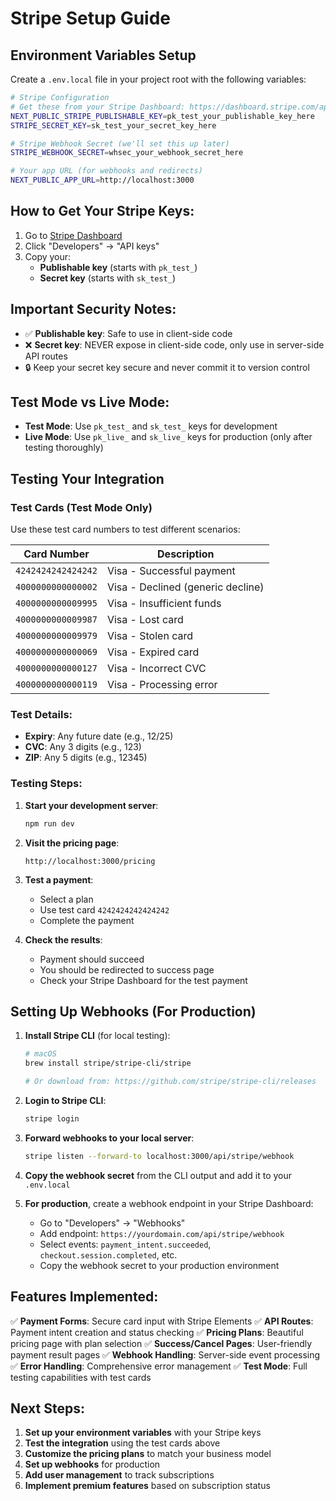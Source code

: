 # Stripe Setup Guide

## Environment Variables Setup

Create a `.env.local` file in your project root with the following variables:

```bash
# Stripe Configuration
# Get these from your Stripe Dashboard: https://dashboard.stripe.com/apikeys
NEXT_PUBLIC_STRIPE_PUBLISHABLE_KEY=pk_test_your_publishable_key_here
STRIPE_SECRET_KEY=sk_test_your_secret_key_here

# Stripe Webhook Secret (we'll set this up later)
STRIPE_WEBHOOK_SECRET=whsec_your_webhook_secret_here

# Your app URL (for webhooks and redirects)
NEXT_PUBLIC_APP_URL=http://localhost:3000
```

## How to Get Your Stripe Keys:

1. Go to [Stripe Dashboard](https://dashboard.stripe.com)
2. Click "Developers" → "API keys"
3. Copy your:
   - **Publishable key** (starts with `pk_test_`)
   - **Secret key** (starts with `sk_test_`)

## Important Security Notes:

- ✅ **Publishable key**: Safe to use in client-side code
- ❌ **Secret key**: NEVER expose in client-side code, only use in server-side API routes
- 🔒 Keep your secret key secure and never commit it to version control

## Test Mode vs Live Mode:

- **Test Mode**: Use `pk_test_` and `sk_test_` keys for development
- **Live Mode**: Use `pk_live_` and `sk_live_` keys for production (only after testing thoroughly)

## Testing Your Integration

### Test Cards (Test Mode Only)

Use these test card numbers to test different scenarios:

| Card Number | Description |
|-------------|-------------|
| `4242424242424242` | Visa - Successful payment |
| `4000000000000002` | Visa - Declined (generic decline) |
| `4000000000009995` | Visa - Insufficient funds |
| `4000000000009987` | Visa - Lost card |
| `4000000000009979` | Visa - Stolen card |
| `4000000000000069` | Visa - Expired card |
| `4000000000000127` | Visa - Incorrect CVC |
| `4000000000000119` | Visa - Processing error |

### Test Details:
- **Expiry**: Any future date (e.g., 12/25)
- **CVC**: Any 3 digits (e.g., 123)
- **ZIP**: Any 5 digits (e.g., 12345)

### Testing Steps:

1. **Start your development server**:
   ```bash
   npm run dev
   ```

2. **Visit the pricing page**:
   ```
   http://localhost:3000/pricing
   ```
   
3. **Test a payment**:
   - Select a plan
   - Use test card `4242424242424242`
   - Complete the payment

4. **Check the results**:
   - Payment should succeed
   - You should be redirected to success page
   - Check your Stripe Dashboard for the test payment

## Setting Up Webhooks (For Production)

1. **Install Stripe CLI** (for local testing):
   ```bash
   # macOS
   brew install stripe/stripe-cli/stripe
   
   # Or download from: https://github.com/stripe/stripe-cli/releases
   ```

2. **Login to Stripe CLI**:
   ```bash
   stripe login
   ```

3. **Forward webhooks to your local server**:
   ```bash
   stripe listen --forward-to localhost:3000/api/stripe/webhook
   ```

4. **Copy the webhook secret** from the CLI output and add it to your `.env.local`

5. **For production**, create a webhook endpoint in your Stripe Dashboard:
   - Go to "Developers" → "Webhooks"
   - Add endpoint: `https://yourdomain.com/api/stripe/webhook`
   - Select events: `payment_intent.succeeded`, `checkout.session.completed`, etc.
   - Copy the webhook secret to your production environment

## Features Implemented:

✅ **Payment Forms**: Secure card input with Stripe Elements
✅ **API Routes**: Payment intent creation and status checking
✅ **Pricing Plans**: Beautiful pricing page with plan selection
✅ **Success/Cancel Pages**: User-friendly payment result pages
✅ **Webhook Handling**: Server-side event processing
✅ **Error Handling**: Comprehensive error management
✅ **Test Mode**: Full testing capabilities with test cards

## Next Steps:

1. **Set up your environment variables** with your Stripe keys
2. **Test the integration** using the test cards above
3. **Customize the pricing plans** to match your business model
4. **Set up webhooks** for production
5. **Add user management** to track subscriptions
6. **Implement premium features** based on subscription status
